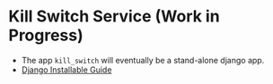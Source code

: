 # Kill Switch Service (Work in Progress)

- The app `kill_switch` will eventually be a stand-alone django app.
- [Django Installable Guide](https://realpython.com/installable-django-app/)

